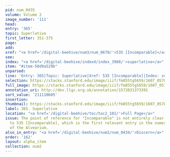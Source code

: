 ```yaml
---
pid: num_0435
volume: Volume 2
image_number: '111'
head:
entry: '365'
topic: Superlative
first_letter: 351-375
page:
add:
xref: "<a href='/digital-beehive/num3/num_0670/'>535 [Incomparable]</a>"
see:
index: "<a href='/digital-beehive/index4/index_3988/'>superlative</a>"
item: "#item-50d9a529b"
unparsed:
line: 'Entry: 365|Topic: Superlative|Xref: 535 [Incomparable]|Index: superlative|#item-50d9a529b'
selection: https://stacks.stanford.edu/image/iiif/fm855tg5659/1607_0578/274,605,3038,397/full/0/default.jpg
full_image: https://stacks.stanford.edu/image/iiif/fm855tg5659/1607_0578/full/full/0/default.jpg
annotation_uri: http://dev.llgc.org.uk/annotation/1572031373391
sort_value: '211110605'
insertion:
thumbnail: https://stacks.stanford.edu/image/iiif/fm855tg5659/1607_0578/274,605,600,180/250,/0/default.jpg
label: 365. Superlative
location: "<a href='/digital-beehive/toc/toc2_101/'>Full Page</a>"
issue: The point of reference for "Incomparable" is not entirely clear. We linked
  to 535 [Incomparable], which is the first relevant entry in the numerical section
  of the Alvearium.
also_in_entry: "<a href='/digital-beehive/num2/num_0434/'>Discern</a>"
order: '162'
layout: alpha_item
collection: num2
---
```

